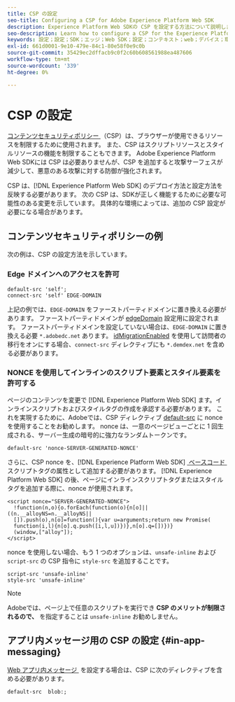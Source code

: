 ```yaml
---
title: CSP の設定
seo-title: Configuring a CSP for Adobe Experience Platform Web SDK
description: Experience Platform Web SDKの CSP を設定する方法について説明します
seo-description: Learn how to configure a CSP for the Experience Platform Web SDK
keywords: 設定；設定；SDK；エッジ；Web SDK；設定；コンテキスト；web；デバイス；環境；web sdk 設定；コンテンツセキュリティポリシー；
exl-id: 661d0001-9e10-479e-84c1-80e58f0e9c0b
source-git-commit: 35429ec2dffacb9c0f2c60b608561988ea487606
workflow-type: tm+mt
source-wordcount: '339'
ht-degree: 0%

---
```


# CSP の設定

[&#x200B; コンテンツセキュリティポリシー &#x200B;](https://developer.mozilla.org/en-US/docs/Web/HTTP/Headers/Content-Security-Policy) （CSP）は、ブラウザーが使用できるリソースを制限するために使用されます。 また、CSP はスクリプトリソースとスタイルリソースの機能を制限することもできます。 Adobe Experience Platform Web SDKには CSP は必要ありませんが、CSP を追加すると攻撃サーフェスが減少して、悪意のある攻撃に対する防御が強化されます。

CSP は、[!DNL Experience Platform Web SDK] のデプロイ方法と設定方法を反映する必要があります。 次の CSP は、SDKが正しく機能するために必要な可能性のある変更を示しています。 具体的な環境によっては、追加の CSP 設定が必要になる場合があります。

## コンテンツセキュリティポリシーの例

次の例は、CSP の設定方法を示しています。

### Edge ドメインへのアクセスを許可

```
default-src 'self';
connect-src 'self' EDGE-DOMAIN
```

上記の例では、`EDGE-DOMAIN` をファーストパーティドメインに置き換える必要があります。 ファーストパーティドメインが [edgeDomain](../commands/configure/edgedomain.md) 設定用に設定されます。 ファーストパーティドメインを設定していない場合は、`EDGE-DOMAIN` に置き換える必要 `*.adobedc.net` あります。 [idMigrationEnabled](../commands/configure/idmigrationenabled.md) を使用して訪問者の移行をオンにする場合、`connect-src` ディレクティブにも `*.demdex.net` を含める必要があります。

### NONCE を使用してインラインのスクリプト要素とスタイル要素を許可する

ページのコンテンツを変更で [!DNL Experience Platform Web SDK] ます。インラインスクリプトおよびスタイルタグの作成を承認する必要があります。 これを実現するために、Adobeでは、CSP ディレクティブ [default-src](https://developer.mozilla.org/en-US/docs/Web/HTTP/Headers/Content-Security-Policy/default-src) に nonce を使用することをお勧めします。 nonce は、一意のページビューごとに 1 回生成される、サーバー生成の暗号的に強力なランダムトークンです。

```
default-src 'nonce-SERVER-GENERATED-NONCE'
```

さらに、CSP nonce を、[!DNL Experience Platform Web SDK] [&#x200B; ベースコード &#x200B;](../install/library.md) スクリプトタグの属性として追加する必要があります。 [!DNL Experience Platform Web SDK] の後、ページにインラインスクリプトタグまたはスタイルタグを追加する際に、nonce が使用されます。

```
<script nonce="SERVER-GENERATED-NONCE">
  !function(n,o){o.forEach(function(o){n[o]||((n.__alloyNS=n.__alloyNS||
  []).push(o),n[o]=function(){var u=arguments;return new Promise(
  function(i,l){n[o].q.push([i,l,u])})},n[o].q=[])})}
  (window,["alloy"]);
</script>
```

nonce を使用しない場合、もう 1 つのオプションは、`unsafe-inline` および `script-src` の CSP 指令に `style-src` を追加することです。

```
script-src 'unsafe-inline'
style-src 'unsafe-inline'
```

>[!NOTE]
>
>Adobeでは、ページ上で任意のスクリプトを実行でき **CSP のメリットが制限されるので、** を指定することは `unsafe-inline` お勧めしません。

## アプリ内メッセージ用の CSP の設定 {#in-app-messaging}

[Web アプリ内メッセージ &#x200B;](../personalization/web-in-app-messaging.md) を設定する場合は、CSP に次のディレクティブを含める必要があります。

```
default-src  blob:;
```

